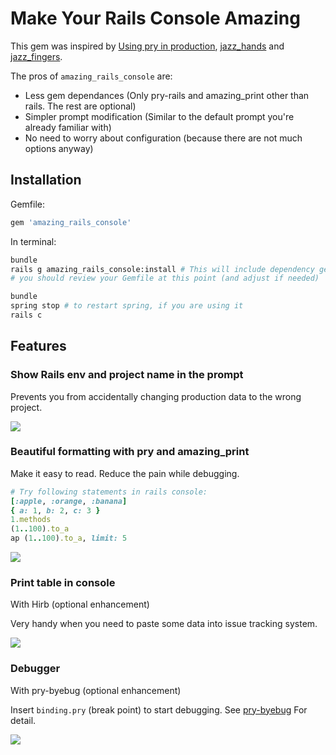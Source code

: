 # Make Your Rails Console Amazing

This gem was inspired by [Using pry in production](https://bugsnag.com/blog/production-pry), [jazz_hands](https://github.com/nixme/jazz_hands) and [jazz_fingers](https://github.com/plribeiro3000/jazz_fingers).

The pros of `amazing_rails_console` are:

* Less gem dependances (Only pry-rails and amazing_print other than rails. The rest are optional)
* Simpler prompt modification (Similar to the default prompt you're already familiar with)
* No need to worry about configuration (because there are not much options anyway)

## Installation

Gemfile:

``` ruby
gem 'amazing_rails_console'
```

In terminal:

``` sh
bundle
rails g amazing_rails_console:install # This will include dependency gems to the gemfile
# you should review your Gemfile at this point (and adjust if needed)
```

```sh
bundle
spring stop # to restart spring, if you are using it
rails c
```

## Features

### Show Rails env and project name in the prompt

Prevents you from accidentally changing production data to the wrong project.

![](http://i.imgur.com/CKrJYqk.png)

### Beautiful formatting with pry and amazing_print

Make it easy to read. Reduce the pain while debugging.

```ruby
# Try following statements in rails console:
[:apple, :orange, :banana]
{ a: 1, b: 2, c: 3 }
1.methods
(1..100).to_a
ap (1..100).to_a, limit: 5
```

![](http://i.imgur.com/I1iV8n9.png)

### Print table in console

With Hirb (optional enhancement)

Very handy when you need to paste some data into issue tracking system.

![](http://i.imgur.com/9z3XDSU.png)

### Debugger

With pry-byebug (optional enhancement)

Insert `binding.pry` (break point) to start debugging. See [pry-byebug](https://github.com/deivid-rodriguez/pry-byebug) For detail.

![](http://i.imgur.com/mJbC24h.png)
